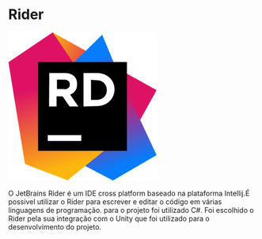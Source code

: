 # Rider

![Rider logo](../../.gitbook/assets/rider.png)

O JetBrains Rider é um IDE cross platform baseado na plataforma Intellij.É possivel utilizar o Rider para escrever e editar o código em várias linguagens de programação. para o projeto foi utilizado C#. Foi escolhido o Rider pela sua integração com o Unity que foi utilizado para o desenvolvimento do projeto.
